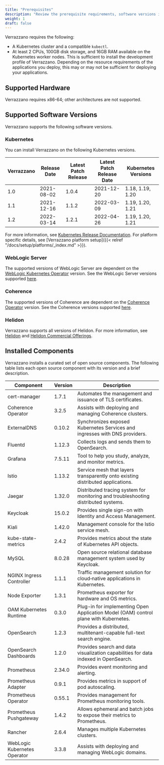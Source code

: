 ```yaml
---
title: "Prerequisites"
description: "Review the prerequisite requirements, software versions installed and supported by Verrazzano"
weight: 1
draft: false
---
```



Verrazzano requires the following:
- A Kubernetes cluster and a compatible `kubectl`.
- At least 2 CPUs, 100GB disk storage, and 16GB RAM available on the Kubernetes worker nodes.  This is sufficient to install the development profile
  of Verrazzano.  Depending on the resource requirements of the applications you deploy, this may or may not be sufficient for deploying your
  applications.

## Supported Hardware
Verrazzano requires x86-64; other architectures are not supported.

## Supported Software Versions
Verrazzano supports the following software versions.

### Kubernetes
You can install Verrazzano on the following Kubernetes versions.

| Verrazzano | Release Date | Latest Patch Release | Latest Patch Release Date | Kubernetes Versions
| ---        |--------------|----------------------|---------------------------| ---
| 1.0        | 2021-08-02   | 1.0.4                | 2021-12-20                | 1.18, 1.19, 1.20
| 1.1        | 2021-12-16   | 1.1.2                | 2022-03-09                | 1.19, 1.20, 1.21
| 1.2        | 2022-03-14   | 1.2.1                | 2022-04-26                | 1.19, 1.20, 1.21

For more information, see [Kubernetes Release Documentation](https://kubernetes.io/releases/).
For platform specific details, see [Verrazzano platform setup]({{< relref "/docs/setup/platforms/_index.md" >}}).

### WebLogic Server
The supported versions of WebLogic Server are dependent on the [WebLogic Kubernetes Operator](https://oracle.github.io/weblogic-kubernetes-operator/) version.
See the WebLogic Server versions supported [here](https://oracle.github.io/weblogic-kubernetes-operator/userguide/prerequisites/introduction/).


### Coherence
The supported versions of Coherence are dependent on the [Coherence Operator](https://oracle.github.io/coherence-operator/docs/latest/#/about/01_overview) version.
See the Coherence versions supported [here](https://oracle.github.io/coherence-operator/docs/latest/#/docs/installation/01_installation).

### Helidon
Verrazzano supports all versions of Helidon.  For more information, see [Helidon](https://helidon.io) and
 [Helidon Commercial Offerings](https://support.oracle.com/knowledge/Middleware/2645279_1.html).

## Installed Components
Verrazzano installs a curated set of open source components.  The following table lists each open source
component with its version and a brief description.

| Component                    | Version | Description                                                 |
|------------------------------|---------|-------------------------------------------------------------|
| cert-manager                 | 1.7.1   | Automates the management and issuance of TLS certificates.  |
| Coherence Operator           | 3.2.5   | Assists with deploying and managing Coherence clusters.     |
| ExternalDNS                  | 0.10.2  | Synchronizes exposed Kubernetes Services and ingresses with DNS providers. |
| Fluentd                      | 1.12.3  | Collects logs and sends them to OpenSearch.                 |
| Grafana                      | 7.5.11  | Tool to help you study, analyze, and monitor metrics.       |
| Istio                        | 1.13.2  | Service mesh that layers transparently onto existing distributed applications. |
| Jaegar                       | 1.32.0  | Distributed tracing system for monitoring and troubleshooting distributed systems. |
| Keycloak                     | 15.0.2  | Provides single sign-on with Identity and Access Management. |
| Kiali                        | 1.42.0  | Management console for the Istio service mesh.              |
| kube-state-metrics           | 2.4.2   | Provides metrics about the state of Kubernetes API objects. |
| MySQL                        | 8.0.28  | Open source relational database management system used by Keycloak. |
| NGINX Ingress Controller     | 1.1.1   | Traffic management solution for cloud‑native applications in Kubernetes. |
| Node Exporter                | 1.3.1   | Prometheus exporter for hardware and OS metrics.            |
| OAM Kubernetes Runtime       | 0.3.0   | Plug-in for implementing Open Application Model (OAM) control plane with Kubernetes. |
| OpenSearch                   | 1.2.3   | Provides a distributed, multitenant-capable full-text search engine. |
| OpenSearch Dashboards        | 1.2.0   | Provides search and data visualization capabilities for data indexed in OpenSearch. |
| Prometheus                   | 2.34.0  | Provides event monitoring and alerting.                     |
| Prometheus Adapter           | 0.9.1   | Provides metrics in support of pod autoscaling.             |
| Prometheus Operator          | 0.55.1  | Provides management for Prometheus monitoring tools.        |
| Prometheus Pushgateway       | 1.4.2   | Allows ephemeral and batch jobs to expose their metrics to Prometheus. |
| Rancher                      | 2.6.4   | Manages multiple Kubernetes clusters.                       |
| WebLogic Kubernetes Operator | 3.3.8   | Assists with deploying and managing WebLogic domains.       |
